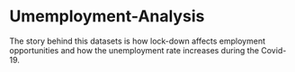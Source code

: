 # Umemployment-Analysis
The story behind this datasets is how lock-down affects employment opportunities and how the unemployment rate increases during the Covid-19.
